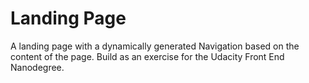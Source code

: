 # Landing Page
 A landing page with a dynamically generated Navigation based on the content of the page.
 Build as an exercise for the Udacity Front End Nanodegree.